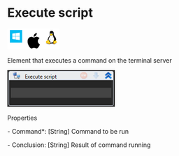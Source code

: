 # Execute script

![](<../../../../.gitbook/assets/image (21).png>)

Element that executes a command on the terminal server

![](<../../../../.gitbook/assets/1 (35).png>)

Properties

&#x20;\- Command\*: \[String] Command to be run

&#x20;\- Conclusion: \[String] Result of command running
